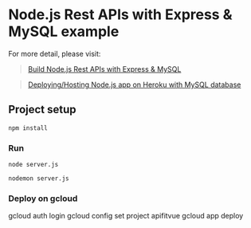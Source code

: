 # Node.js Rest APIs with Express & MySQL example

For more detail, please visit:

> [Build Node.js Rest APIs with Express & MySQL](https://bezkoder.com/node-js-rest-api-express-mysql/)

> [Deploying/Hosting Node.js app on Heroku with MySQL database](https://bezkoder.com/deploy-node-js-app-heroku-cleardb-mysql/)

## Project setup

```
npm install
```

### Run

```
node server.js

nodemon server.js
```

### Deploy on gcloud
gcloud auth login
gcloud config set project apifitvue 
gcloud app deploy
